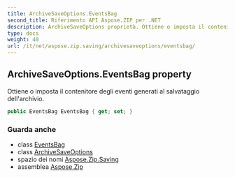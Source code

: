 ```yaml
---
title: ArchiveSaveOptions.EventsBag
second_title: Riferimento API Aspose.ZIP per .NET
description: ArchiveSaveOptions proprietà. Ottiene o imposta il contenitore degli eventi generati al salvataggio dellarchivio.
type: docs
weight: 40
url: /it/net/aspose.zip.saving/archivesaveoptions/eventsbag/
---
```

## ArchiveSaveOptions.EventsBag property

Ottiene o imposta il contenitore degli eventi generati al salvataggio dell'archivio.

```csharp
public EventsBag EventsBag { get; set; }
```

### Guarda anche

* class [EventsBag](../../eventsbag/)
* class [ArchiveSaveOptions](../)
* spazio dei nomi [Aspose.Zip.Saving](../../archivesaveoptions/)
* assemblea [Aspose.Zip](../../../)


